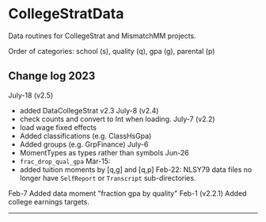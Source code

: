 # CollegeStratData

Data routines for CollegeStrat and MismatchMM projects.

Order of categories: school (s), quality (q), gpa (g), parental (p)

## Change log 2023

July-18 (v2.5)
- added DataCollegeStrat v2.3
July-8 (v2.4)
- check counts and convert to Int when loading.
July-7 (v2.2)
- load wage fixed effects
- Added classifications (e.g. ClassHsGpa)
- Added groups (e.g. GrpFinance)
July-6
- MomentTypes as types rather than symbols
Jun-26
- `frac_drop_qual_gpa`
Mar-15:
- added tuition moments by [q,g] and [q,p]
Feb-22:
NLSY79 data files no longer have `SelfReport` or `Transcript` sub-directories.

Feb-7
Added data moment "fraction gpa by quality"
Feb-1 (v2.2.1)
Added college earnings targets.

---------------